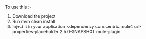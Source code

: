To use this :-
1) Download the project
2) Run mvn clean install
3) Inject it in your application 
	<dependency
		<groupId>com.centric.mule4</groupId>
		<artifactId>url-properties-placeholder</artifactId>
		<version>2.5.0-SNAPSHOT</version>
		<classifier>mule-plugin</classifier>
	</dependency>
